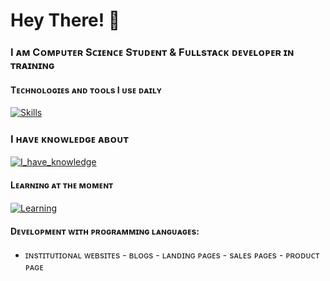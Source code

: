 # Hey There! 👋
### I ᴀᴍ Cᴏᴍᴘᴜᴛᴇʀ Sᴄɪᴇɴᴄᴇ Sᴛᴜᴅᴇɴᴛ & Fᴜʟʟsᴛᴀᴄᴋ ᴅᴇᴠᴇʟᴏᴘᴇʀ ɪɴ ᴛʀᴀɪɴɪɴɢ

#### Tᴇᴄʜɴᴏʟᴏɢɪᴇs ᴀɴᴅ ᴛᴏᴏʟs I ᴜsᴇ ᴅᴀɪʟʏ
[![Skills](https://skillicons.dev/icons?i=vscode,figma,html,css,scss,bootstrap,javascript,typescript,nodejs,angular,postman,git)](https://skillicons.dev)

### I ʜᴀᴠᴇ ᴋɴᴏᴡʟᴇᴅɢᴇ ᴀʙᴏᴜᴛ
[![I_have_knowledge](https://skillicons.dev/icons?i=firebase)](https://skillicons.dev)

#### Lᴇᴀʀɴɪɴɢ ᴀᴛ ᴛʜᴇ ᴍᴏᴍᴇɴᴛ
[![Learning](https://skillicons.dev/icons?i=cpp,heroku,aws,postgres,java,kotlin,python,spring,docker,linux)](https://skillicons.dev)

#### Dᴇᴠᴇʟᴏᴘᴍᴇɴᴛ ᴡɪᴛʜ ᴘʀᴏɢʀᴀᴍᴍɪɴɢ ʟᴀɴɢᴜᴀɢᴇs:
- ɪɴsᴛɪᴛᴜᴛɪᴏɴᴀʟ ᴡᴇʙsɪᴛᴇs - ʙʟᴏɢs - ʟᴀɴᴅɪɴɢ ᴘᴀɢᴇs - sᴀʟᴇs ᴘᴀɢᴇs - ᴘʀᴏᴅᴜᴄᴛ ᴘᴀɢᴇ
